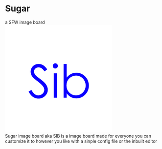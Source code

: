 # Sugar
a SFW image board
<br/>
 <img src="SIB.png" width="350"/>
 <br/>
Sugar image board aka SIB is a image board made for everyone
you can customize it to however you like with a sinple config file or the inbuilt editor
